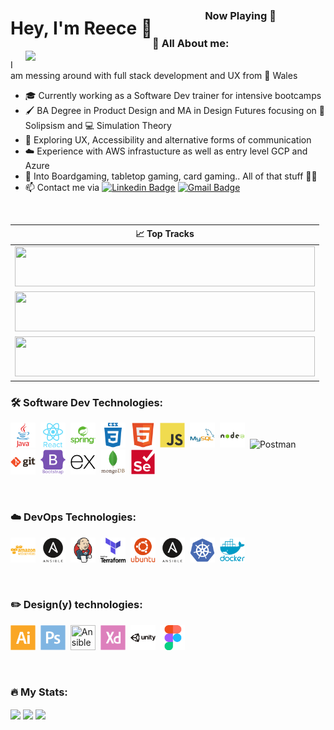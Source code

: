 <h1 style="float: left;"> Hey, I'm Reece 👋 </h1>

<div>
  <h3 align="right" class="now-playing"> Now Playing 🎵ㅤㅤㅤ ㅤㅤ      </h3>
  <img src="https://spotify-now-playing-reece-bfiqk8gqi-reece-elder.vercel.app/now-playing" width="480" align = "right"/>
</div>



### 📝 All About me: 

I am messing around with full stack development and UX from 🐉 Wales

- 🎓 Currently working as a Software Dev trainer for intensive bootcamps
- 🖌️ BA Degree in Product Design and MA in Design Futures focusing on 🧠 Solipsism and 💻 Simulation Theory
- 🌱 Exploring UX, Accessibility and alternative forms of communication
- ☁️ Experience with AWS infrastucture as well as entry level GCP and Azure
- 🎲 Into Boardgaming, tabletop gaming, card gaming.. All of that stuff 🤷‍♂️
- 📫 Contact me via [![Linkedin Badge](https://img.shields.io/badge/-reece-blue?style=flat&logo=Linkedin&logoColor=white)](https://www.linkedin.com/in/reece-elder/) [![Gmail Badge](https://img.shields.io/badge/Gmail-D14836?style=flat&logo=gmail&logoColor=white)](mailto:reece.elder@gmail.com) 
<br>


<table>
  <thead>
    <tr>
      <th>📈 Top Tracks</th>
    </tr>
  </thead>
  <tbody>
    <tr>
      <td><a href="https://spotify-now-playing-reece-bfiqk8gqi-reece-elder.vercel.app/top-tracks?i=1&open"><img src="https://spotify-now-playing-reece-bfiqk8gqi-reece-elder.vercel.app/top-tracks?i=1" width="480" height="64"></a></td>
    </tr>
    <tr></tr> <!-- hide gray row -->
    <tr>
      <td><a href="https://spotify-now-playing-reece-bfiqk8gqi-reece-elder.vercel.app/top-tracks?i=2&open"><img src="https://spotify-now-playing-reece-bfiqk8gqi-reece-elder.vercel.app/top-tracks?i=2" width="480" height="64"></a></td>
    </tr>
    <tr></tr> <!-- hide gray row -->
    <tr>
      <td><a href="https://spotify-now-playing-reece-bfiqk8gqi-reece-elder.vercel.app/top-tracks?i=3&open"><img src="https://spotify-now-playing-reece-bfiqk8gqi-reece-elder.vercel.app/top-tracks?i=3" width="480" height="64"></a></td>
    </tr>
  </tbody>
</table>

### 🛠️ Software Dev Technologies: 

<p>
<img src="https://github.com/devicons/devicon/blob/master/icons/java/java-original-wordmark.svg" title="Java" alt="Java" width="40" height="40"/>&nbsp;
<img src="https://github.com/devicons/devicon/blob/master/icons/react/react-original-wordmark.svg" title="React" alt="React" width="40" height="40"/>&nbsp;
<img src="https://github.com/devicons/devicon/blob/master/icons/spring/spring-original-wordmark.svg" title="Spring" alt="Spring" width="40" height="40"/>&nbsp;
<img src="https://github.com/devicons/devicon/blob/master/icons/css3/css3-plain-wordmark.svg"  title="CSS3" alt="CSS" width="40" height="40"/>&nbsp;
<img src="https://github.com/devicons/devicon/blob/master/icons/html5/html5-original.svg" title="HTML5" alt="HTML" width="40" height="40"/>&nbsp;
<img src="https://github.com/devicons/devicon/blob/master/icons/javascript/javascript-original.svg" title="JavaScript" alt="JavaScript" width="40" height="40"/>&nbsp;
<img src="https://github.com/devicons/devicon/blob/master/icons/mysql/mysql-original-wordmark.svg" title="MySQL"  alt="MySQL" width="40" height="40"/>&nbsp;
<img src="https://github.com/devicons/devicon/blob/master/icons/nodejs/nodejs-original-wordmark.svg" title="NodeJS" alt="NodeJS" width="40" height="40"/>&nbsp;
<img src="https://www.vectorlogo.zone/logos/getpostman/getpostman-icon.svg" title="Postman"  alt="Postman" width="40" height="40"/>&nbsp;
<img src="https://github.com/devicons/devicon/blob/master/icons/git/git-original-wordmark.svg" title="Git" **alt="Git" width="40" height="40"/>&nbsp;
<img src="https://github.com/devicons/devicon/blob/master/icons/bootstrap/bootstrap-plain-wordmark.svg" title="Bootstrap" **alt="Bootstrap" width="40" height="40"/>&nbsp;
<img src="https://github.com/devicons/devicon/blob/master/icons/express/express-original.svg" title="Express" **alt="Express" width="40" height="40"/>&nbsp;
<img src="https://github.com/devicons/devicon/blob/master/icons/mongodb/mongodb-original-wordmark.svg" title="Ansible" **alt="Ansible" width="40" height="40"/>&nbsp;
<img src="https://github.com/devicons/devicon/blob/master/icons/selenium/selenium-original.svg" title="Ansible" **alt="Ansible" width="40" height="40"/>&nbsp;
</p>

<br>

### ☁️ DevOps Technologies: 
  
<p>
  <img src="https://github.com/devicons/devicon/blob/master/icons/amazonwebservices/amazonwebservices-plain-wordmark.svg" title="AWS" alt="AWS" width="40" height="40"/>&nbsp;
<img src="https://github.com/devicons/devicon/blob/master/icons/ansible/ansible-plain-wordmark.svg" title="Ansible" **alt="Ansible" width="40" height="40"/>&nbsp;
<img src="https://github.com/devicons/devicon/blob/master/icons/jenkins/jenkins-original.svg" title="Jenkins" **alt="Jenkins" width="40" height="40"/>&nbsp;
<img src="https://github.com/devicons/devicon/blob/master/icons/terraform/terraform-original-wordmark.svg" title="Ansible" **alt="Ansible" width="40" height="40"/>&nbsp;
<img src="https://github.com/devicons/devicon/blob/master/icons/ubuntu/ubuntu-plain-wordmark.svg" title="Ansible" **alt="Ansible" width="40" height="40"/>&nbsp;
<img src="https://github.com/devicons/devicon/blob/master/icons/ansible/ansible-plain-wordmark.svg" title="Ansible" **alt="Ansible" width="40" height="40"/>&nbsp;
<img src="https://github.com/devicons/devicon/blob/master/icons/kubernetes/kubernetes-plain.svg" title="Ansible" **alt="Ansible" width="40" height="40"/>&nbsp;
<img src="https://github.com/devicons/devicon/blob/master/icons/docker/docker-plain-wordmark.svg" title="Docker" **alt="Docker" width="40" height="40"/>&nbsp;
</p>

<br>

### ✏️ Design(y) technologies: 

<p> 
<img src="https://github.com/devicons/devicon/blob/master/icons/illustrator/illustrator-plain.svg" title="Illustrator" **alt="Illustrator" width="40" height="40"/>&nbsp;
<img src="https://github.com/devicons/devicon/blob/master/icons/photoshop/photoshop-plain.svg" title="Ansible" **alt="Ansible" width="40" height="40"/>&nbsp;
<img src="https://upload.wikimedia.org/wikipedia/commons/thumb/4/48/Adobe_InDesign_CC_icon.svg/256px-Adobe_InDesign_CC_icon.svg.png" title="Ansible" **alt="Ansible" width="40" height="40"/>&nbsp;
<img src="https://github.com/devicons/devicon/blob/master/icons/xd/xd-plain.svg" title="Ansible" **alt="Ansible" width="40" height="40"/>&nbsp;
<img src="https://github.com/devicons/devicon/blob/master/icons/unity/unity-original-wordmark.svg" title="Ansible" **alt="Ansible" width="40" height="40"/>&nbsp;
<img src="https://github.com/devicons/devicon/blob/master/icons/figma/figma-original.svg" title="Ansible" **alt="Ansible" width="40" height="40"/>&nbsp;
</p>

<br>

### 🔥 My Stats: 
<div>
    
<img align="center" src="http://github-readme-streak-stats.herokuapp.com?user=reece-elder&theme=light"/>
<img align="center" src="https://github-readme-stats.vercel.app/api?username=reece-elder"/>
<img align="center" src="https://github-readme-stats.vercel.app/api/top-langs/?username=reece-elder&layout=compact&theme=vision-friendly-light"/>
  
</div>



